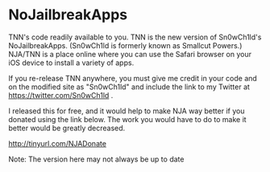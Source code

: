 NoJailbreakApps
=================

TNN's code readily available to you. TNN is the new version of Sn0wCh1ld's NoJailbreakApps. (Sn0wCh1ld is formerly known as Smallcut Powers.) NJA/TNN is a place online where you can use the Safari browser on your iOS device to install a variety of apps.

If you re-release TNN anywhere, you must give me credit in your code and on the modified site as "Sn0wCh1ld" and include the link to my Twitter at https://twitter.com/Sn0wCh1ld .

I released this for free, and it would help to make NJA way better if you donated using the link below. The work you would have to do to make it better would be greatly decreased.

http://tinyurl.com/NJADonate


Note: The version here may not always be up to date
